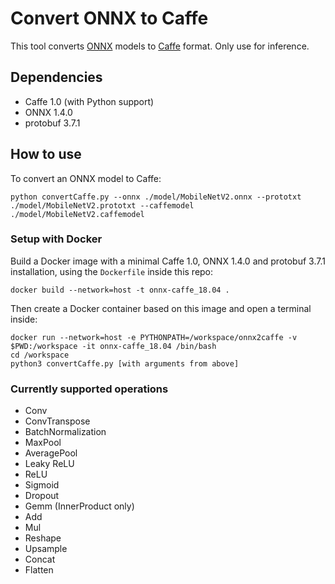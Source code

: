 # Convert ONNX to Caffe
This tool converts [ONNX](https://github.com/onnx/onnx) models to [Caffe](https://github.com/BVLC/caffe) format. Only use for inference.

## Dependencies
* Caffe 1.0 (with Python support)
* ONNX 1.4.0
* protobuf 3.7.1  

## How to use
To convert an ONNX model to Caffe:
```
python convertCaffe.py --onnx ./model/MobileNetV2.onnx --prototxt ./model/MobileNetV2.prototxt --caffemodel ./model/MobileNetV2.caffemodel
```

### Setup with Docker
Build a Docker image with a minimal Caffe 1.0, ONNX 1.4.0 and protobuf 3.7.1  installation, using the `Dockerfile` inside this repo:
```
docker build --network=host -t onnx-caffe_18.04 .
```

Then create a Docker container based on this image and open a terminal inside:
```
docker run --network=host -e PYTHONPATH=/workspace/onnx2caffe -v $PWD:/workspace -it onnx-caffe_18.04 /bin/bash
cd /workspace
python3 convertCaffe.py [with arguments from above]
```

### Currently supported operations
* Conv
* ConvTranspose
* BatchNormalization
* MaxPool
* AveragePool
* Leaky ReLU
* ReLU
* Sigmoid
* Dropout
* Gemm (InnerProduct only)
* Add
* Mul
* Reshape
* Upsample
* Concat
* Flatten
